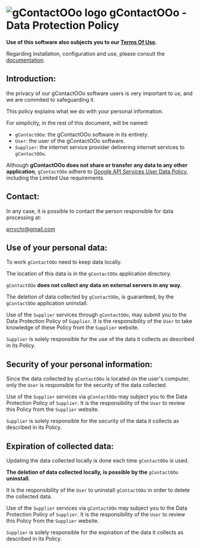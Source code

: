 # ![gContactOOo logo](https://prrvchr.github.io/gContactOOo/img/gContactOOo.png) gContactOOo - Data Protection Policy

**Use of this software also subjects you to our [Terms Of Use](https://prrvchr.github.io/gContactOOo/gContactOOo/registration/TermsOfUse_en).**

Regarding installation, configuration and use, please consult the [documentation](https://prrvchr.github.io/gContactOOo/).

## Introduction:

the privacy of our gContactOOo software users is very important to us, and we are commited to safeguarding it.

This policy explains what we do with your personal information.

For simplicity, in the rest of this document, will be named:
- `gContactOOo`:  the gContactOOo software in its entirety.
- `User`: the user of the gContactOOo software.
- `Supplier`: the internet service provider delivering internet services to `gContactOOo`.

Although **gContactOOo does not share or transfer any data to any other application**, `gContactOOo` adhere to [Google API Services User Data Policy](https://developers.google.com/terms/api-services-user-data-policy), including the Limited Use requirements.

## Contact:

In any case, it is possible to contact the person responsible for data processing at:

prrvchr@gmail.com

## Use of your personal data:

To work `gContactOOo` need to keep data locally.

The location of this data is in the `gContactOOo` application directory.

`gContactOOo` **does not collect any data on external servers in any way.**

The deletion of data collected by `gContactOOo`, is guaranteed, by the `gContactOOo` application uninstall.

Use of the `Supplier` services through `gContactOOo`, may submit you to the Data Protection Policy of `Supplier`. It is the responsibility of the `User` to take knowledge of these Policy from the `Supplier` website.

`Supplier` is solely responsible for the use of the data it collects as described in its Policy.

## Security of your personal information:

Since the data collected by `gContactOOo` is located on the user's computer, only the `User` is responsible for the security of the data collected.

Use of the `Supplier` services via `gContactOOo` may subject you to the Data Protection Policy of `Supplier`. It is the responsibility of the `User` to review this Policy from the `Supplier` website.

`Supplier` is solely responsible for the security of the data it collects as described in its Policy.

## Expiration of collected data:

Updating the data collected locally is done each time `gContactOOo` is used.

**The deletion of data collected locally, is possible by the** `gContactOOo` **uninstall.**

It is the responsibility of the `User` to uninstall `gContactOOo` in order to delete the collected data.

Use of the `Supplier` services via `gContactOOo` may subject you to the Data Protection Policy of `Supplier`. It is the responsibility of the `User` to review this Policy from the `Supplier` website.

`Supplier` is solely responsible for the expiration of the data it collects as described in its Policy.
